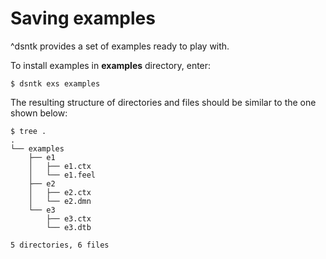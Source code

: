 # Saving examples

^dsntk provides a set of examples ready to play with.

To install examples in **examples** directory, enter:

```shell
$ dsntk exs examples
```

The resulting structure of directories and files should be similar to the one shown below:

```shell
$ tree .
.
└── examples
    ├── e1
    │   ├── e1.ctx
    │   └── e1.feel
    ├── e2
    │   ├── e2.ctx
    │   └── e2.dmn
    └── e3
        ├── e3.ctx
        └── e3.dtb

5 directories, 6 files
```
